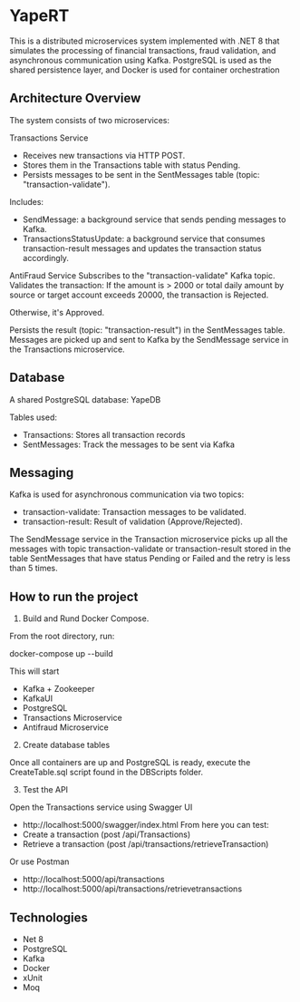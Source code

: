 
# YapeRT

This is a distributed microservices system implemented with .NET 8 that simulates the processing of financial transactions, fraud validation, and asynchronous communication using Kafka. PostgreSQL is used as the shared persistence layer, and Docker is used for container orchestration








## Architecture Overview

The system consists of two microservices:

Transactions Service
- Receives new transactions via HTTP POST.
- Stores them in the Transactions table with status Pending.
- Persists messages to be sent in the SentMessages table (topic: "transaction-validate").

Includes:
- SendMessage: a background service that sends pending messages to Kafka.
- TransactionsStatusUpdate: a background service that consumes transaction-result messages and updates the transaction status accordingly.

AntiFraud Service
Subscribes to the "transaction-validate" Kafka topic.
Validates the transaction: If the amount is > 2000 or total daily amount by source or target account exceeds 20000, the transaction is Rejected.

Otherwise, it's Approved.

Persists the result (topic: "transaction-result") in the SentMessages table.
Messages are picked up and sent to Kafka by the SendMessage service in the Transactions microservice.
## Database

A shared PostgreSQL database: YapeDB

Tables used:
- Transactions: Stores all transaction records
- SentMessages: Track the messages to be sent via Kafka

## Messaging
Kafka is used for asynchronous communication via two topics:
- transaction-validate: Transaction messages to be validated.
- transaction-result: Result of validation (Approve/Rejected).

The SendMessage service in the Transaction microservice picks up all the messages with topic transaction-validate or transaction-result stored in the table SentMessages that have status Pending or Failed and the retry is less than 5 times.

## How to run the project
1. Build and Rund Docker Compose.

From the root directory, run:

docker-compose up --build

This will start
- Kafka + Zookeeper
- KafkaUI
- PostgreSQL
- Transactions Microservice
- Antifraud Microservice

2. Create database tables

Once all containers are up and PostgreSQL is ready, execute the CreateTable.sql script found in the DBScripts folder.

3. Test the API

Open the Transactions service using  Swagger UI
- http://localhost:5000/swagger/index.html
From here you can test:
- Create a transaction (post /api/Transactions)
- Retrieve a transaction (post /api/transactions/retrieveTransaction)

Or use Postman
- http://localhost:5000/api/transactions 
- http://localhost:5000/api/transactions/retrievetransactions
## Technologies

- Net 8
- PostgreSQL
- Kafka
- Docker
- xUnit
- Moq